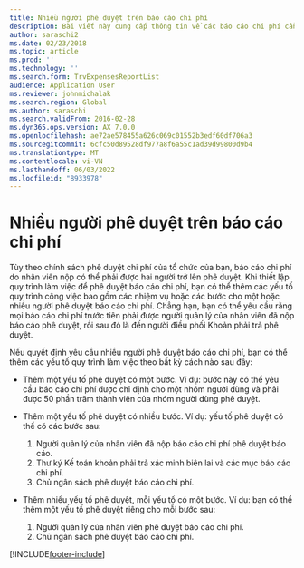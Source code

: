 ```yaml
---
title: Nhiều người phê duyệt trên báo cáo chi phí
description: Bài viết này cung cấp thông tin về các báo cáo chi phí cần nhiều người phê duyệt.
author: saraschi2
ms.date: 02/23/2018
ms.topic: article
ms.prod: ''
ms.technology: ''
ms.search.form: TrvExpensesReportList
audience: Application User
ms.reviewer: johnmichalak
ms.search.region: Global
ms.author: saraschi
ms.search.validFrom: 2016-02-28
ms.dyn365.ops.version: AX 7.0.0
ms.openlocfilehash: ae72ae578455a626c069c01552b3edf60df706a3
ms.sourcegitcommit: 6cfc50d89528df977a8f6a55c1ad39d99800d9b4
ms.translationtype: MT
ms.contentlocale: vi-VN
ms.lasthandoff: 06/03/2022
ms.locfileid: "8933978"
---
```

# <a name="multiple-approvers-on-an-expense-report"></a>Nhiều người phê duyệt trên báo cáo chi phí

Tùy theo chính sách phê duyệt chi phí của tổ chức của bạn, báo cáo chi phí do nhân viên nộp có thể phải được hai người trở lên phê duyệt. Khi thiết lập quy trình làm việc để phê duyệt báo cáo chi phí, bạn có thể thêm các yếu tố quy trình công việc bao gồm các nhiệm vụ hoặc các bước cho một hoặc nhiều người phê duyệt báo cáo chi phí. Chẳng hạn, bạn có thể yêu cầu rằng mọi báo cáo chi phí trước tiên phải được người quản lý của nhân viên đã nộp báo cáo phê duyệt, rồi sau đó là đến người điều phối Khoản phải trả phê duyệt.

Nếu quyết định yêu cầu nhiều người phê duyệt báo cáo chi phí, bạn có thể thêm các yếu tố quy trình làm việc theo bất kỳ cách nào sau đây:

- Thêm một yếu tố phê duyệt có một bước. Ví dụ: bước này có thể yêu cầu báo cáo chi phí được chỉ định cho một nhóm người dùng và phải được 50 phần trăm thành viên của nhóm người dùng phê duyệt.
- Thêm một yếu tố phê duyệt có nhiều bước. Ví dụ: yếu tố phê duyệt có thể có các bước sau:

    1. Người quản lý của nhân viên đã nộp báo cáo chi phí phê duyệt báo cáo.
    2. Thư ký Kế toán khoản phải trả xác minh biên lai và các mục báo cáo chi phí.
    3. Chủ ngân sách phê duyệt báo cáo chi phí.

- Thêm nhiều yếu tố phê duyệt, mỗi yếu tố có một bước. Ví dụ: bạn có thể thêm một yếu tố phê duyệt riêng cho mỗi bước sau:

    1. Người quản lý của nhân viên phê duyệt báo cáo chi phí.
    2. Chủ ngân sách phê duyệt báo cáo chi phí.


[!INCLUDE[footer-include](../includes/footer-banner.md)]